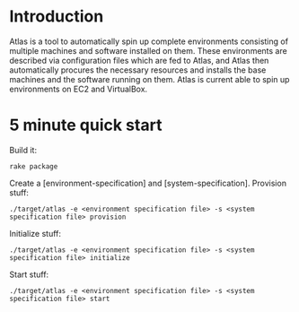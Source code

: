# Introduction

Atlas is a tool to automatically spin up complete environments consisting of multiple machines
and software installed on them. These environments are described via configuration files which
are fed to Atlas, and Atlas then automatically procures the necessary resources and installs
the base machines and the software running on them.
Atlas is current able to spin up environments on EC2 and VirtualBox.

# 5 minute quick start

Build it:

    rake package

Create a [environment-specification] and [system-specification].
Provision stuff:

    ./target/atlas -e <environment specification file> -s <system specification file> provision

Initialize stuff:

    ./target/atlas -e <environment specification file> -s <system specification file> initialize

Start stuff:

    ./target/atlas -e <environment specification file> -s <system specification file> start

